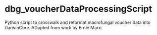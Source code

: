 # dbg_voucherDataProcessingScript
Python script to crosswalk and reformat macrofungal voucher data into DarwinCore. ADapted from work by Ernie Marx.
